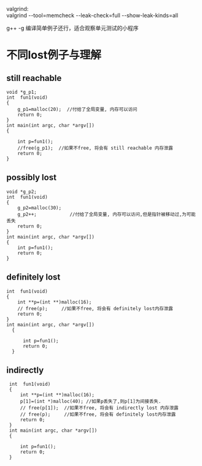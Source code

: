 valgrind:   
valgrind --tool=memcheck --leak-check=full --show-leak-kinds=all    
 
g++ -g 编译简单例子还行，适合观察单元测试的小程序     


# 不同lost例子与理解 #
## still reachable ##  

    void *g_p1;
    int  fun1(void)
    {
        g_p1=malloc(20);  //付给了全局变量, 内存可以访问
        return 0;
    }
    int main(int argc, char *argv[])
    {

        int p=fun1();
        //free(g_p1);  //如果不free, 将会有 still reachable 内存泄露
        return 0;
    }

## possibly lost ##  

    void *g_p2;
    int  fun1(void)
    {
        g_p2=malloc(30);
        g_p2++;            //付给了全局变量, 内存可以访问,但是指针被移动过,为可能丢失
        return 0;
    }
    int main(int argc, char *argv[])
    {
        int p=fun1();
        return 0;
    }
    
 ## definitely lost ##  
    
    int  fun1(void)
    {
        int **p=(int **)malloc(16);
        // free(p);     //如果不free, 将会有 definitely lost内存泄露
        return 0;
    }
    int main(int argc, char *argv[])
      {

          int p=fun1();
          return 0;
      }

## indirectly ##  

     int  fun1(void)
     {
         int **p=(int **)malloc(16);
         p[1]=(int *)malloc(40); //如果p丢失了,则p[1]为间接丢失.
         // free(p[1]);  //如果不free, 将会有 indirectly lost 内存泄露
         // free(p);     //如果不free, 将会有 definitely lost内存泄露
         return 0;
     }
     int main(int argc, char *argv[])
     {

         int p=fun1();
         return 0;
     }
